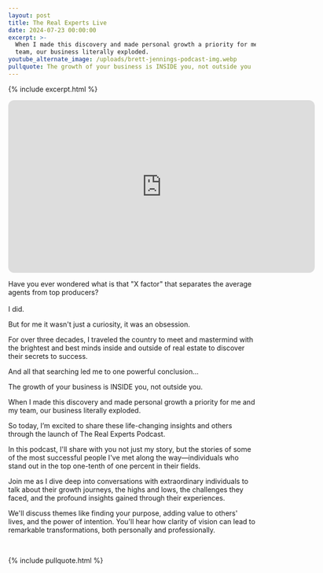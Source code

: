 ```yaml
---
layout: post
title: The Real Experts Live
date: 2024-07-23 00:00:00
excerpt: >-
  When I made this discovery and made personal growth a priority for me and my
  team, our business literally exploded.
youtube_alternate_image: /uploads/brett-jennings-podcast-img.webp
pullquote: The growth of your business is INSIDE you, not outside you
---
```


{% include excerpt.html %}

<iframe style="border-radius:12px" src="https://open.spotify.com/embed/episode/2wjvEEmfKGKqOVGyh0wvG0/video?utm_source=generator" width="624" height="351" frameBorder="0" allowfullscreen="" allow="autoplay; clipboard-write; encrypted-media; fullscreen; picture-in-picture" loading="lazy"></iframe>

Have you ever wondered what is that "X factor" that separates the average agents from top producers?<br><br>I did.

But for me it wasn't just a curiosity, it was an obsession.

For over three decades, I traveled the country to meet and mastermind with the brightest and best minds inside and outside of real estate to discover their secrets to success.

And all that searching led me to one powerful conclusion...

The growth of your business is INSIDE you, not outside you.

When I made this discovery and made personal growth a priority for me and my team, our business literally exploded.

So today, I’m excited to share these life-changing insights and others through the launch of The Real Experts Podcast.

In this podcast, I'll share with you not just my story, but the stories of some of the most successful people I've met along the way—individuals who stand out in the top one-tenth of one percent in their fields.

Join me as I dive deep into conversations with extraordinary individuals to talk about their growth journeys, the highs and lows, the challenges they faced, and the profound insights gained through their experiences.

We'll discuss themes like finding your purpose, adding value to others' lives, and the power of intention. You'll hear how clarity of vision can lead to remarkable transformations, both personally and professionally.

&nbsp;

{% include pullquote.html %}